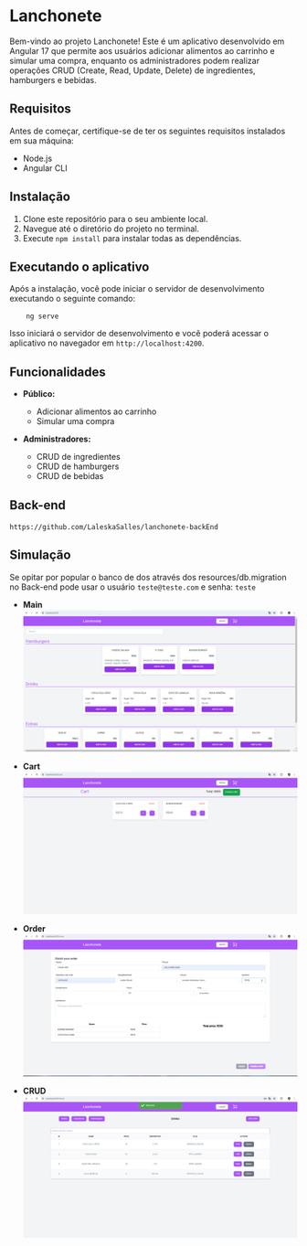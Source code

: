 # Lanchonete

Bem-vindo ao projeto Lanchonete! Este é um aplicativo desenvolvido em Angular 17 que permite aos usuários adicionar alimentos ao carrinho e simular uma compra, enquanto os administradores podem realizar operações CRUD (Create, Read, Update, Delete) de ingredientes, hamburgers e bebidas.

## Requisitos

Antes de começar, certifique-se de ter os seguintes requisitos instalados em sua máquina:

- Node.js
- Angular CLI

## Instalação

1. Clone este repositório para o seu ambiente local.
2. Navegue até o diretório do projeto no terminal.
3. Execute `npm install` para instalar todas as dependências.

## Executando o aplicativo

Após a instalação, você pode iniciar o servidor de desenvolvimento executando o seguinte comando:

        ng serve

Isso iniciará o servidor de desenvolvimento e você poderá acessar o aplicativo no navegador em `http://localhost:4200`.

## Funcionalidades

- **Público:**
  - Adicionar alimentos ao carrinho
  - Simular uma compra

- **Administradores:**
  - CRUD de ingredientes
  - CRUD de hamburgers
  - CRUD de bebidas

## Back-end
    https://github.com/LaleskaSalles/lanchonete-backEnd

## Simulação

Se opitar por popular o banco de dos através dos resources/db.migration no Back-end pode usar o usuário `teste@teste.com` 
e senha: `teste`

- **Main**
![alt text](img/image-1.png)

- **Cart**
![alt text](img/image-2.png)

- **Order**
![alt text](img/image.png)

- **CRUD**
![alt text](img/image-4.png)

